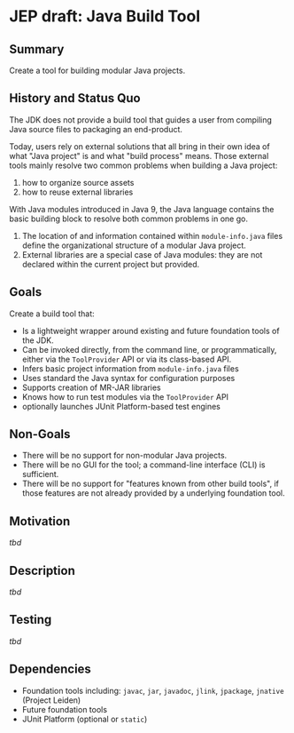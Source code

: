 # JEP draft: Java Build Tool

## Summary

Create a tool for building modular Java projects.

## History and Status Quo

The JDK does not provide a build tool that guides a user from compiling Java source files to packaging an end-product.

Today, users rely on external solutions that all bring in their own idea of what "Java project" is and what "build process" means.
Those external tools mainly resolve two common problems when building a Java project:

1. how to organize source assets
2. how to reuse external libraries

With Java modules introduced in Java 9, the Java language contains the basic building block to resolve both common problems in one go.

1. The location of and information contained within `module-info.java` files define the organizational structure of a modular Java project.
2. External libraries are a special case of Java modules: they are not declared within the current project but provided. 

## Goals

Create a build tool that:

- Is a lightweight wrapper around existing and future foundation tools of the JDK.
- Can be invoked directly, from the command line, or programmatically, either via the `ToolProvider` API or via its class-based API.
- Infers basic project information from `module-info.java` files
- Uses standard the Java syntax for configuration purposes
- Supports creation of MR-JAR libraries
- Knows how to run test modules via the `ToolProvider` API
- optionally launches JUnit Platform-based test engines

## Non-Goals

- There will be no support for non-modular Java projects.
- There will be no GUI for the tool; a command-line interface (CLI) is sufficient.
- There will be no support for "features known from other build tools", if those features are not already provided by a underlying foundation tool.

## Motivation

_tbd_

## Description

_tbd_

## Testing

_tbd_

## Dependencies
- Foundation tools including: `javac`, `jar`, `javadoc`, `jlink`, `jpackage`, `jnative` (Project Leiden)
- Future foundation tools
- JUnit Platform (optional or `static`)
